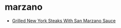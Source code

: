 # marzano

 * [Grilled New York Steaks With San Marzano Sauce](index/g/grilled-new-york-steaks-with-san-marzano-sauce-239807.json)

